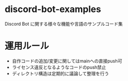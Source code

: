 # discord-bot-examples

Discord Bot に関する様々な機能や言語のサンプルコード集

# 運用ルール
- 自作コードの追加/変更に関してはmainへの直接push可
- ライセンス違反となるようなコードのpush禁止
- ディレクトリ構造は定期的に議論して整理を行う
